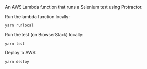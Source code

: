 An AWS Lambda function that runs a Selenium test using Protractor.

Run the lambda function locally:

`yarn runlocal`

Run the test (on BrowserStack) locally:

`yarn test`

Deploy to AWS:

`yarn deploy`